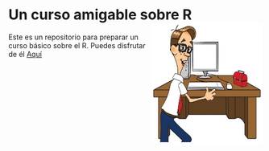 # Un curso amigable sobre R <img src="https://raw.githubusercontent.com/Leo4Luffy/Un_curso_amigable_sobre_R/master/images/Profesor%20(1).jpg" align="right" width="220" height="240" />

Este es un repositorio para preparar un curso básico sobre el R. Puedes disfrutar de él <a href="https://jorge-leonardo-lopez-martinez.shinyapps.io/Curso_R_amigable/">Aquí</a>

